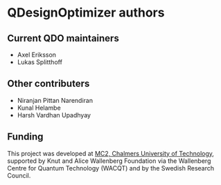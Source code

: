 # QDesignOptimizer authors

## Current QDO maintainers
- Axel Eriksson
- Lukas Splitthoff

## Other contributers
- Niranjan Pittan Narendiran
- Kunal Helambe
- Harsh Vardhan Upadhyay

## Funding
This project was developed at [MC2, Chalmers University of Technology](https://www.chalmers.se/en/departments/mc2/), supported by Knut and Alice Wallenberg Foundation via the Wallenberg Centre for Quantum Technology (WACQT) and by the Swedish Research Council. 
